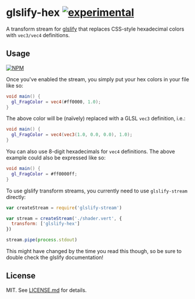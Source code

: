 # glslify-hex [![experimental](http://badges.github.io/stability-badges/dist/experimental.svg)](http://github.com/badges/stability-badges)

A transform stream for [glslify](http://github.com/chrisdickinson/glslify)
that replaces CSS-style hexadecimal colors with `vec3/vec4` definitions.

## Usage

[![NPM](https://nodei.co/npm/glslify-hex.png)](https://nodei.co/npm/glslify-hex/)

Once you've enabled the stream, you simply put your hex colors in your file
like so:

``` glsl
void main() {
  gl_FragColor = vec4(#ff0000, 1.0);
}
```

The above color will be (naïvely) replaced with a GLSL `vec3` definition, i.e.:

``` glsl
void main() {
  gl_FragColor = vec4(vec3(1.0, 0.0, 0.0), 1.0);
}
```

You can also use 8-digit hexadecimals for `vec4` definitions. The above
example could also be expressed like so:

``` glsl
void main() {
  gl_FragColor = #ff0000ff;
}
```

To use glslify transform streams, you currently need to use `glslify-stream`
directly:

``` javascript
var createStream = require('glslify-stream')

var stream = createStream('./shader.vert', {
  transform: ['glslify-hex']
})

stream.pipe(process.stdout)
```

This might have changed by the time you read this though, so be sure to double
check the glslify documentation!

## License

MIT. See [LICENSE.md](http://github.com/stackgl/glslify-hex/blob/master/LICENSE.md) for details.
